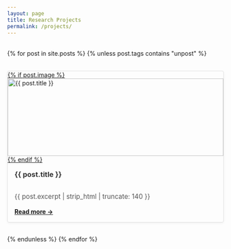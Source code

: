 ```yaml
---
layout: page
title: Research Projects
permalink: /projects/
---
```


<div style="display: grid; grid-template-columns: repeat(auto-fit, minmax(280px, 1fr)); gap: 2rem; margin-top: 2rem;">
  {% for post in site.posts %}
    {% unless post.tags contains "unpost" %}
      <div style="display: flex; flex-direction: column; border: 1px solid #e0e0e0; border-radius: 4px; overflow: hidden; box-shadow: 0 2px 5px rgba(0,0,0,0.05); height: 100%;">
        <a href="{{ post.url | relative_url }}">
          {% if post.image %}
            <img src="{{ post.image | relative_url }}" alt="{{ post.title }}" style="width: 100%; height: 180px; object-fit: cover;">
          {% endif %}
        </a>
        <div style="padding: 1rem; display: flex; flex-direction: column; flex-grow: 1; height: 100%;">
          <h3 style="margin-top: 0;">
            <a href="{{ post.url | relative_url }}" style="text-decoration: none; color: #333;">{{ post.title }}</a>
          </h3>
          <p style="font-size: 0.95rem; color: #555; flex-grow: 1;">{{ post.excerpt | strip_html | truncate: 140 }}</p>
          <div style="margin-top: auto;">
            <a href="{{ post.url | relative_url }}" style="font-weight: bold;">Read more →</a>
          </div>
        </div>
      </div>
    {% endunless %}
  {% endfor %}
</div>

